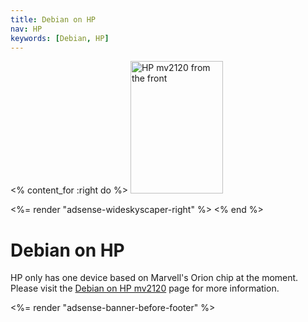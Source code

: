 ```yaml
---
title: Debian on HP
nav: HP
keywords: [Debian, HP]
---
```


<% content_for :right do %>
<img src = "mv2120/images/r_mv2120_front.jpg" class="border" alt="HP mv2120 from the front" width="148" height="212" />

<%= render "adsense-wideskyscaper-right" %>
<% end %>

<h1>Debian on HP</h1>

HP only has one device based on Marvell's Orion chip at the moment.  Please
visit the <a href = "mv2120">Debian on HP mv2120</a> page for more
information.

<div class="bbf">
<%= render "adsense-banner-before-footer" %>
</div>

